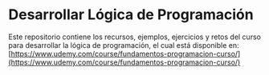 # Desarrollar Lógica de Programación

Este repositorio contiene los recursos, ejemplos, ejercicios y retos del curso para desarrollar la lógica de programación, el cual está disponible en: [https://www.udemy.com/course/fundamentos-programacion-curso/](https://www.udemy.com/course/fundamentos-programacion-curso/)
